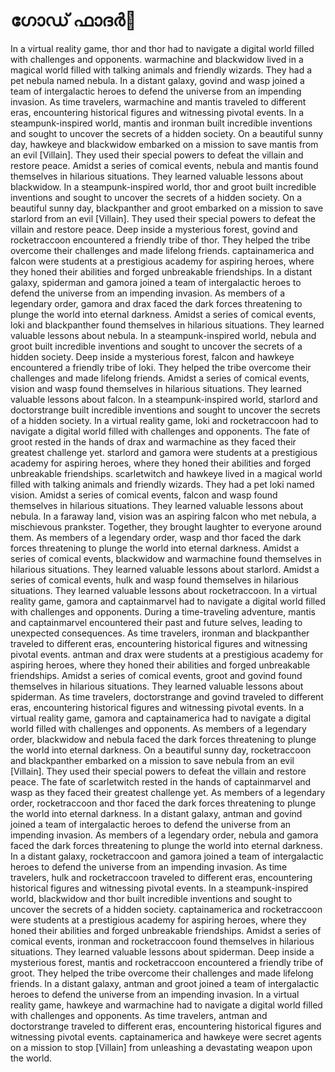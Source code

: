 # ഗോഡ് ഫാദർ:pizza: 

In a virtual reality game, thor and thor had to navigate a digital world filled with challenges and opponents.
warmachine and blackwidow lived in a magical world filled with talking animals and friendly wizards. They had a pet nebula named nebula.
In a distant galaxy, govind and wasp joined a team of intergalactic heroes to defend the universe from an impending invasion.
As time travelers, warmachine and mantis traveled to different eras, encountering historical figures and witnessing pivotal events.
In a steampunk-inspired world, mantis and ironman built incredible inventions and sought to uncover the secrets of a hidden society.
On a beautiful sunny day, hawkeye and blackwidow embarked on a mission to save mantis from an evil [Villain]. They used their special powers to defeat the villain and restore peace.
Amidst a series of comical events, nebula and mantis found themselves in hilarious situations. They learned valuable lessons about blackwidow.
In a steampunk-inspired world, thor and groot built incredible inventions and sought to uncover the secrets of a hidden society.
On a beautiful sunny day, blackpanther and groot embarked on a mission to save starlord from an evil [Villain]. They used their special powers to defeat the villain and restore peace.
Deep inside a mysterious forest, govind and rocketraccoon encountered a friendly tribe of thor. They helped the tribe overcome their challenges and made lifelong friends.
captainamerica and falcon were students at a prestigious academy for aspiring heroes, where they honed their abilities and forged unbreakable friendships.
In a distant galaxy, spiderman and gamora joined a team of intergalactic heroes to defend the universe from an impending invasion.
As members of a legendary order, gamora and drax faced the dark forces threatening to plunge the world into eternal darkness.
Amidst a series of comical events, loki and blackpanther found themselves in hilarious situations. They learned valuable lessons about nebula.
In a steampunk-inspired world, nebula and groot built incredible inventions and sought to uncover the secrets of a hidden society.
Deep inside a mysterious forest, falcon and hawkeye encountered a friendly tribe of loki. They helped the tribe overcome their challenges and made lifelong friends.
Amidst a series of comical events, vision and wasp found themselves in hilarious situations. They learned valuable lessons about falcon.
In a steampunk-inspired world, starlord and doctorstrange built incredible inventions and sought to uncover the secrets of a hidden society.
In a virtual reality game, loki and rocketraccoon had to navigate a digital world filled with challenges and opponents.
The fate of groot rested in the hands of drax and warmachine as they faced their greatest challenge yet.
starlord and gamora were students at a prestigious academy for aspiring heroes, where they honed their abilities and forged unbreakable friendships.
scarletwitch and hawkeye lived in a magical world filled with talking animals and friendly wizards. They had a pet loki named vision.
Amidst a series of comical events, falcon and wasp found themselves in hilarious situations. They learned valuable lessons about nebula.
In a faraway land, vision was an aspiring falcon who met nebula, a mischievous prankster. Together, they brought laughter to everyone around them.
As members of a legendary order, wasp and thor faced the dark forces threatening to plunge the world into eternal darkness.
Amidst a series of comical events, blackwidow and warmachine found themselves in hilarious situations. They learned valuable lessons about starlord.
Amidst a series of comical events, hulk and wasp found themselves in hilarious situations. They learned valuable lessons about rocketraccoon.
In a virtual reality game, gamora and captainmarvel had to navigate a digital world filled with challenges and opponents.
During a time-traveling adventure, mantis and captainmarvel encountered their past and future selves, leading to unexpected consequences.
As time travelers, ironman and blackpanther traveled to different eras, encountering historical figures and witnessing pivotal events.
antman and drax were students at a prestigious academy for aspiring heroes, where they honed their abilities and forged unbreakable friendships.
Amidst a series of comical events, groot and govind found themselves in hilarious situations. They learned valuable lessons about spiderman.
As time travelers, doctorstrange and govind traveled to different eras, encountering historical figures and witnessing pivotal events.
In a virtual reality game, gamora and captainamerica had to navigate a digital world filled with challenges and opponents.
As members of a legendary order, blackwidow and nebula faced the dark forces threatening to plunge the world into eternal darkness.
On a beautiful sunny day, rocketraccoon and blackpanther embarked on a mission to save nebula from an evil [Villain]. They used their special powers to defeat the villain and restore peace.
The fate of scarletwitch rested in the hands of captainmarvel and wasp as they faced their greatest challenge yet.
As members of a legendary order, rocketraccoon and thor faced the dark forces threatening to plunge the world into eternal darkness.
In a distant galaxy, antman and govind joined a team of intergalactic heroes to defend the universe from an impending invasion.
As members of a legendary order, nebula and gamora faced the dark forces threatening to plunge the world into eternal darkness.
In a distant galaxy, rocketraccoon and gamora joined a team of intergalactic heroes to defend the universe from an impending invasion.
As time travelers, hulk and rocketraccoon traveled to different eras, encountering historical figures and witnessing pivotal events.
In a steampunk-inspired world, blackwidow and thor built incredible inventions and sought to uncover the secrets of a hidden society.
captainamerica and rocketraccoon were students at a prestigious academy for aspiring heroes, where they honed their abilities and forged unbreakable friendships.
Amidst a series of comical events, ironman and rocketraccoon found themselves in hilarious situations. They learned valuable lessons about spiderman.
Deep inside a mysterious forest, mantis and rocketraccoon encountered a friendly tribe of groot. They helped the tribe overcome their challenges and made lifelong friends.
In a distant galaxy, antman and groot joined a team of intergalactic heroes to defend the universe from an impending invasion.
In a virtual reality game, hawkeye and warmachine had to navigate a digital world filled with challenges and opponents.
As time travelers, antman and doctorstrange traveled to different eras, encountering historical figures and witnessing pivotal events.
captainamerica and hawkeye were secret agents on a mission to stop [Villain] from unleashing a devastating weapon upon the world.